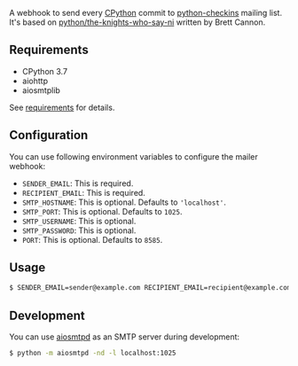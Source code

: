 A webhook to send every [CPython][cpython] commit to
[python-checkins][python-checkins] mailing list. It's based on
[python/the-knights-who-say-ni][ni] written by Brett Cannon.


## Requirements

* CPython 3.7
* aiohttp
* aiosmtplib

See [requirements](requirements) for details.


## Configuration

You can use following environment variables to configure the mailer
webhook:

* `SENDER_EMAIL`: This is required.
* `RECIPIENT_EMAIL`: This is required.
* `SMTP_HOSTNAME`: This is optional. Defaults to `'localhost'`.
* `SMTP_PORT`: This is optional. Defaults to `1025`.
* `SMTP_USERNAME`: This is optional.
* `SMTP_PASSWORD`: This is optional.
* `PORT`: This is optional. Defaults to `8585`.


## Usage

```sh
$ SENDER_EMAIL=sender@example.com RECIPIENT_EMAIL=recipient@example.com SMTP_USERNAME=spam SMTP_PASSWORD=eggs python3 mailer.py
```


## Development

You can use [aiosmtpd][aiosmtpd] as an SMTP server during development:

```sh
$ python -m aiosmtpd -nd -l localhost:1025
```


[cpython]: https://github.com/python/cpython
[python-checkins]: https://mail.python.org/mailman/listinfo/python-checkins
[ni]: https://github.com/python/the-knights-who-say-ni
[aiosmtpd]: https://aiosmtpd.readthedocs.io/en/latest/
